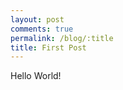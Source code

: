 ```yaml
---
layout: post
comments: true
permalink: /blog/:title
title: First Post
---
```



<div class="message">
  Hello World!
</div>

